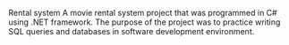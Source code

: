 Rental system
A movie rental system project that was programmed in C# using .NET framework. The purpose of the project was to practice writing SQL queries and databases in software development environment.
